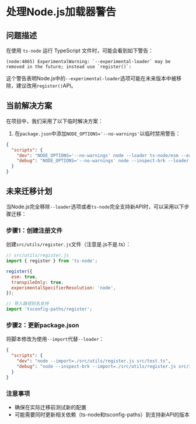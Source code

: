 # 处理Node.js加载器警告

## 问题描述

在使用 `ts-node` 运行 TypeScript 文件时，可能会看到如下警告：

```
(node:4865) ExperimentalWarning: `--experimental-loader` may be removed in the future; instead use `register()`:
```

这个警告表明Node.js中的`--experimental-loader`选项可能在未来版本中被移除，建议改用`register()`API。

## 当前解决方案

在项目中，我们采用了以下临时解决方案：

1. 在`package.json`中添加`NODE_OPTIONS='--no-warnings'`以临时禁用警告：

```json
{
  "scripts": {
    "dev": "NODE_OPTIONS='--no-warnings' node --loader ts-node/esm --experimental-specifier-resolution=node src/test.ts",
    "debug": "NODE_OPTIONS='--no-warnings' node --inspect-brk --loader ts-node/esm --experimental-specifier-resolution=node src/index.ts"
  }
}
```

## 未来迁移计划

当Node.js完全移除`--loader`选项或者`ts-node`完全支持新API时，可以采用以下步骤迁移：

### 步骤1：创建注册文件

创建`src/utils/register.js`文件（注意是.js不是.ts）：

```javascript
// src/utils/register.js
import { register } from 'ts-node';

register({
  esm: true,
  transpileOnly: true,
  experimentalSpecifierResolution: 'node',
});

// 导入路径别名支持
import 'tsconfig-paths/register';
```

### 步骤2：更新package.json

将脚本修改为使用`--import`代替`--loader`：

```json
{
  "scripts": {
    "dev": "node --import=./src/utils/register.js src/test.ts",
    "debug": "node --inspect-brk --import=./src/utils/register.js src/index.ts"
  }
}
```

### 注意事项

- 确保在实际迁移前测试新的配置
- 可能需要同时更新相关依赖（ts-node和tsconfig-paths）到支持新API的版本

